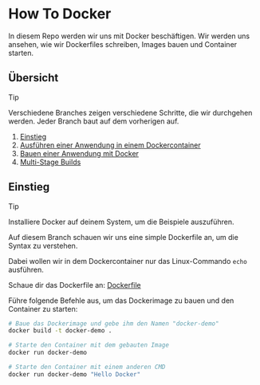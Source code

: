 # How To Docker

In diesem Repo werden wir uns mit Docker beschäftigen. Wir werden uns ansehen, wie wir Dockerfiles schreiben, Images
bauen und Container starten.

## Übersicht

> [!TIP]
> Verschiedene Branches zeigen verschiedene Schritte, die wir durchgehen werden. Jeder Branch baut auf dem vorherigen
> auf.

1. [Einstieg](https://github.com/ValentinKolb/docker-demo/tree/main)
2. [Ausführen einer Anwendung in einem Dockercontainer](https://github.com/ValentinKolb/docker-demo/tree/step-1)
3. [Bauen einer Anwendung mit Docker](https://github.com/ValentinKolb/docker-demo/tree/step-2)
4. [Multi-Stage Builds](https://github.com/ValentinKolb/docker-demo/tree/step-3)

## Einstieg

> [!TIP]
> Installiere Docker auf deinem System, um die Beispiele auszuführen.

Auf diesem Branch schauen wir uns eine simple Dockerfile an, um die Syntax zu verstehen.

Dabei wollen wir in dem Dockercontainer nur das Linux-Commando `echo` ausführen.

Schaue dir das Dockerfile an: [Dockerfile](Dockerfile)

Führe folgende Befehle aus, um das Dockerimage zu bauen und den Container zu starten:

```bash
# Baue das Dockerimage und gebe ihm den Namen "docker-demo"
docker build -t docker-demo .

# Starte den Container mit dem gebauten Image
docker run docker-demo

# Starte den Container mit einem anderen CMD
docker run docker-demo "Hello Docker"
```